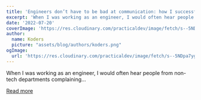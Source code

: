 ```yaml
---
title: 'Engineers don’t have to be bad at communication: how I successfully learned communication skills'
excerpt: 'When I was working as an engineer, I would often hear people from non-tech departments complaining...'
date: '2022-07-20'
coverImage: 'https://res.cloudinary.com/practicaldev/image/fetch/s--5NDpa7yg--/c_imagga_scale,f_auto,fl_progressive,h_420,q_auto,w_1000/https://dev-to-uploads.s3.amazonaws.com/uploads/articles/iij9bp42pn9agu0lfrvs.jpg'
author:
  name: Koders
  picture: "assets/blog/authors/koders.png"
ogImage:
  url: 'https://res.cloudinary.com/practicaldev/image/fetch/s--5NDpa7yg--/c_imagga_scale,f_auto,fl_progressive,h_420,q_auto,w_1000/https://dev-to-uploads.s3.amazonaws.com/uploads/articles/iij9bp42pn9agu0lfrvs.jpg'
---
```


When I was working as an engineer, I would often hear people from non-tech departments complaining...

[Read more](https://dev.to/yhwang95/engineers-dont-have-to-be-bad-at-communication-how-i-successfully-learned-communication-skills-3bnl)
